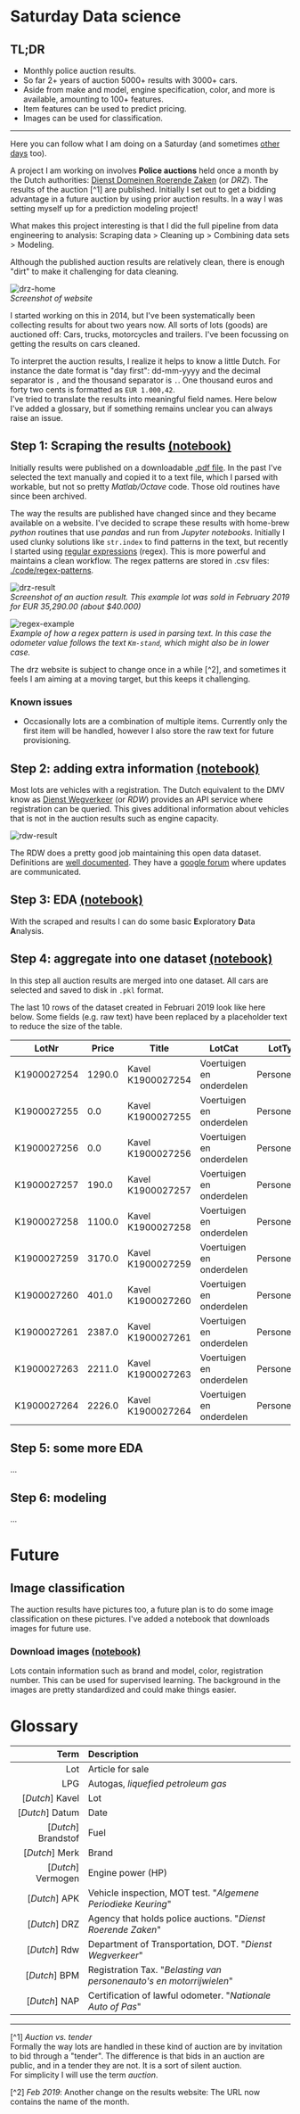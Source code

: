# Saturday Data science

## TL;DR

- Monthly police auction results.
- So far 2+ years of auction 5000+ results with 3000+ cars.
- Aside from make and model, engine specification, color, and more is available, amounting to 100+ features.
- Item features can be used to predict pricing.
- Images can be used for classification.

- - - -

Here you can follow what I am doing on a Saturday (and sometimes [other days](.,/../graphs/commit-activity) too).  

A project I am working on involves **Police auctions** held once a month by the Dutch authorities: [Dienst Domeinen Roerende Zaken](https://www.domeinenrz.nl/) (or _DRZ_). The results of the auction [^1] are published. 
Initially I set out to get a bidding advantage in a future auction by using prior auction results. In a way I was setting myself up for a prediction modeling project!  

What makes this project interesting is that I did the full pipeline from data engineering to analysis: Scraping data > Cleaning up > Combining data sets > Modeling.  

Although the published auction results are relatively clean, there is enough "dirt" to make it challenging for data cleaning. 


![drz-home](./assets/drz-home-square.png)  
_Screenshot of website_

I started working on this in 2014, but I've been systematically been collecting results for about two years now. All sorts of lots (goods) are auctioned off: Cars, trucks, motorcycles and trailers. I've been focussing on getting the results on cars cleaned.

To interpret the auction results, I realize it helps to know a little Dutch. For instance the date format is "day first": dd-mm-yyyy and the decimal separator is `,` and the thousand separator is `.`. One thousand euros and forty two cents is formatted as `EUR 1.000,42`.  
I've tried to translate the results into meaningful field names. Here below I've added a glossary, but if something remains unclear you can always raise an issue.

## Step 1: Scraping the results [(notebook)](./code/scrape-drz-auction-results.ipynb)

Initially results were published on a downloadable [.pdf file](./assets/201410-catalogusdrz.pdf). 
In the past I've selected the text manually and copied it to a text file, which I parsed with workable, but not so pretty _Matlab/Octave_ code.
Those old routines have since been archived.  

The way the results are published have changed since and they became available on a website. I've decided to scrape these results with home-brew _python_ routines that use _pandas_ and run from _Jupyter notebooks_. Initially I used clunky solutions like `str.index` to find patterns in the text, but recently I started using [regular expressions](https://en.wikipedia.org/wiki/Regular_expression) (regex). This is more powerful and maintains a clean workflow. The regex patterns are stored in .csv files: [./code/regex-patterns](./code/regex-patterns).

![drz-result](./assets/drz-result-190022405.png)  
_Screenshot of an auction result. This example lot was sold in February 2019 for EUR 35,290.00 (about $40.000)_

![regex-example](./assets/regex-selection-190022405.png)  
_Example of how a *regex* pattern is used in parsing text. In this case the odometer value follows the text `Km-stand`, which might also be in lower case._

The drz website is subject to change once in a while [^2], and sometimes it feels I am aiming at a moving target, but this keeps it challenging. 



### Known issues
- Occasionally lots are a combination of multiple items. Currently only the first item will be handled, however I also store the raw text for future provisioning.

## Step 2: adding extra information [(notebook)](./code/add-rdw-info-to-drz.ipynb)


Most lots are vehicles with a registration. The Dutch equivalent to the DMV know as [Dienst Wegverkeer](https://www.rdw.nl/information-in-english) (or _RDW_) provides an API service where registration can be queried. This gives additional information about vehicles that is not in the auction results such as engine capacity.

![rdw-result](./assets/rdw-engine-85zpl9.png)

The RDW does a pretty good job maintaining this open data dataset. Definitions are [well documented](https://opendata.rdw.nl/Voertuigen/Open-Data-RDW-Gekentekende_voertuigen/m9d7-ebf2). They have a [google forum](https://groups.google.com/forum/#!topic/voertuigen-open-data/rnwGKL-HQ8Y) where updates are communicated.

## Step 3: EDA [(notebook)](./code/explore-auction-results.ipynb)

With the scraped and results I can do some basic **E**xploratory **D**ata **A**nalysis.


## Step 4: aggregate into one dataset [(notebook)](./code/aggregate-all-auctions.ipynb)

In this step all auction results are merged into one dataset. All cars are selected and saved to disk in `.pkl` format.

The last 10 rows of the dataset created in Februari 2019 look like here below. Some fields (e.g. raw text) have been replaced by a placeholder text to reduce the size of the table.

LotNr|Price|Title|LotCat|LotType|ItemBrand|ItemType|Mfdate|Mfyear|APKdate|benzine|diesel|lpg|hybrid|electric|automatic|cabriolet|OdoKM|OdoMLS|OpH|NAP|Reg|ForeignReg|import|jfc|maybe_reg|no_cvo|no_igk|no_inireg|no_key|no_nlreg193|no_nlreg194|no_odo|no_orireg|no_rdw|no_reg|no_regneeded|no_road|rdw150|rhd|taxi|BTW|disclaim1|disclaim2|disclaim3|disclaim4|Draw|SupInfo|Note|Raw_text|rdwinfo|Images|N_images|Source|early_reg|locked|wo_frame|used_parts|disclaim_cr6|import22_btw21|import27_btw21|OdoKM_num|disclaim12|crewcab|carwrap|no_vin
-----|-----|-----|-----|-----|-----|-----|-----|-----|-----|-----|-----|-----|-----|-----|-----|-----|-----|-----|-----|-----|-----|-----|-----|-----|-----|-----|-----|-----|-----|-----|-----|-----|-----|-----|-----|-----|-----|-----|-----|-----|-----|-----|-----|-----|-----|-----|-----|-----|-----|-----|-----|-----|-----|-----|-----|-----|-----|-----|-----|-----|-----|-----|-----|-----|-----
K1900027254|1290.0|Kavel K1900027254|Voertuigen en onderdelen |Personenauto|VOLVO|v50|13.10.2004|||False|True|False|False|False|False|False|191.969|||||Lets|False|False|False|True|False|False|False|0.0|True|False|False|False|True|False|False|True|False|False||True|True|False|0.0|False|.. suplm. info. ..|False|.. raw text ..|.. rdw info ..|['http://www.domeinenrz.nl/ufc/static/1548759406/thumb/domeinenrz_sites/b8511330ea7826076e8e80a83336a6b0/1024/768/image.jpg', 'http://www.domeinenrz.nl/ufc/static/1548759400/thumb/domeinenrz_sites/55046cc6a505ff054d5b2a9600ffee20/1024/768/image.jpg', 'http://www.domeinenrz.nl/ufc/static/1548759406/thumb/domeinenrz_sites/b41855ea6250fe0acdbde18e932d3ed2/1024/768/image.jpg']|3.0|http://www.domeinenrz.nl/catalogus/verkoop_bij_inschrijving_2019-0002_februari?=&meerfotos=K1900027254&veilingen=2019-0002|False|False|False||False|||||False|False|False
K1900027255|0.0|Kavel K1900027255|Voertuigen en onderdelen |Personenauto|SAAB|417|31.03.2008|||False|True|False|False|False|False|False||159.718||||Brits|False|False|False|True|False|False|False|0.0|True|False|False|False|True|False|False|True|True|False||True|True|False|0.0|False|.. suplm. info. ..|False|.. raw text ..|.. rdw info ..|['http://www.domeinenrz.nl/ufc/static/1548759397/thumb/domeinenrz_sites/09eb860e81b3715161821d6304079619/1024/768/image.jpg', 'http://www.domeinenrz.nl/ufc/static/1548759409/thumb/domeinenrz_sites/f2801e7b228971994110fadfae2cbd0d/1024/768/image.jpg', 'http://www.domeinenrz.nl/ufc/static/1548759408/thumb/domeinenrz_sites/e0b69af72a01902bc9ff4ba8828646f4/1024/768/image.jpg']|3.0|http://www.domeinenrz.nl/catalogus/verkoop_bij_inschrijving_2019-0002_februari?=&meerfotos=K1900027255&veilingen=2019-0002|False|False|False||False|||||False|False|False
K1900027256|0.0|Kavel K1900027256|Voertuigen en onderdelen |Personenauto|VOLVO|v70; d5|19.05.2004|||False|True|False|False|False|True|False|398.248|||onlogisch|64-PF-HH||False|False|False|False|False|False|False|0.0|False|False|False|False|False|False|False|False|False|False||True|True|False|0.0|False|.. suplm. info. ..|False|.. raw text ..|.. rdw info ..|['http://www.domeinenrz.nl/ufc/static/1548759406/thumb/domeinenrz_sites/c26968ba1d63beb4a8366fa88af6e40b/1024/768/image.jpg', 'http://www.domeinenrz.nl/ufc/static/1548759396/thumb/domeinenrz_sites/020f2d9e73a5846837605b5f4423eb5f/1024/768/image.jpg', 'http://www.domeinenrz.nl/ufc/static/1548759407/thumb/domeinenrz_sites/cd91f6e4e730b95370d027a779980576/1024/768/image.jpg']|3.0|http://www.domeinenrz.nl/catalogus/verkoop_bij_inschrijving_2019-0002_februari?=&meerfotos=K1900027256&veilingen=2019-0002|False|False|False||False|||||False|False|False
K1900027257|190.0|Kavel K1900027257|Voertuigen en onderdelen |Personenauto|MAZDA|6|30.06.2005|||False|True|False|False|False|False|False|182.287|||||Duits|False|False|False|True|False|False|True|0.0|True|False|False|False|True|False|False|True|False|False||True|True|False|0.0|False|.. suplm. info. ..|False|.. raw text ..|.. rdw info ..|['http://www.domeinenrz.nl/ufc/static/1548759401/thumb/domeinenrz_sites/5b26d84b2232f15ef0a06afb534cb35d/1024/768/image.jpg', 'http://www.domeinenrz.nl/ufc/static/1548759398/thumb/domeinenrz_sites/29aeffcd99368399dbe4346e51a350e0/1024/768/image.jpg', 'http://www.domeinenrz.nl/ufc/static/1548759401/thumb/domeinenrz_sites/5985a4a1b6613dcd1f0b2cc227f4033d/1024/768/image.jpg']|3.0|http://www.domeinenrz.nl/catalogus/verkoop_bij_inschrijving_2019-0002_februari?=&meerfotos=K1900027257&veilingen=2019-0002|False|False|False||False|||||False|False|False
K1900027258|1100.0|Kavel K1900027258|Voertuigen en onderdelen |Personenauto|VOLVO|v50; t5|05.01.2005|||True|False|False|False|False|False|False|358.460|||logisch|48-PX-TF||False|False|False|False|False|False|False|0.0|False|False|False|False|False|False|False|False|False|False||True|True|False|0.0|False|.. suplm. info. ..|False|.. raw text ..|.. rdw info ..|['http://www.domeinenrz.nl/ufc/static/1548759400/thumb/domeinenrz_sites/53f9f2bf471a26f4dddc2fabaecaed5b/1024/768/image.jpg', 'http://www.domeinenrz.nl/ufc/static/1548759409/thumb/domeinenrz_sites/ee725c15444c7cc879bbdf188aad4b23/1024/768/image.jpg', 'http://www.domeinenrz.nl/ufc/static/1548759407/thumb/domeinenrz_sites/c5f3c2af04cd20f06e0cedc42ec3ccf7/1024/768/image.jpg']|3.0|http://www.domeinenrz.nl/catalogus/verkoop_bij_inschrijving_2019-0002_februari?=&meerfotos=K1900027258&veilingen=2019-0002|False|False|False||False|||||False|False|False
K1900027259|3170.0|Kavel K1900027259|Voertuigen en onderdelen |Personenauto|MERCEDES-BENZ|b 200 cdi|13.07.2005|||False|True|False|False|False|True|False|274.361||||20-ZHS-1||False|False|False|False|False|False|False|0.0|False|False|False|False|False|False|False|False|False|False||True|True|False|0.0|False|.. suplm. info. ..|False|.. raw text ..|.. rdw info ..|['http://www.domeinenrz.nl/ufc/static/1548759402/thumb/domeinenrz_sites/78ce894c3a97675a9b2cc3a22c985f6f/1024/768/image.jpg', 'http://www.domeinenrz.nl/ufc/static/1548759401/thumb/domeinenrz_sites/5a67e49117e8dd63cb0707af13148657/1024/768/image.jpg', 'http://www.domeinenrz.nl/ufc/static/1548759405/thumb/domeinenrz_sites/b15cf9635be592f86f33c426d43ff029/1024/768/image.jpg']|3.0|http://www.domeinenrz.nl/catalogus/verkoop_bij_inschrijving_2019-0002_februari?=&meerfotos=K1900027259&veilingen=2019-0002|False|False|False||False|||||False|False|False
K1900027260|401.0|Kavel K1900027260|Voertuigen en onderdelen |Personenauto|OPEL|ascona 1.6s|09.05.1986|||True|False|False|False|False|True|False|3.314||||PN-51-JF||False|False|False|False|False|False|True|0.0|False|False|False|False|False|False|False|False|False|False||True|True|False|0.0|False|.. suplm. info. ..|False|.. raw text ..|.. rdw info ..|['http://www.domeinenrz.nl/ufc/static/1548759404/thumb/domeinenrz_sites/9a92217e686d2628a4795691bfda6b63/1024/768/image.jpg', 'http://www.domeinenrz.nl/ufc/static/1548759402/thumb/domeinenrz_sites/80b4ea055786a11f1214bdfad61cec9a/1024/768/image.jpg', 'http://www.domeinenrz.nl/ufc/static/1548759407/thumb/domeinenrz_sites/c7ae2674b38a7224f9d61a20e0f2b4ec/1024/768/image.jpg']|3.0|http://www.domeinenrz.nl/catalogus/verkoop_bij_inschrijving_2019-0002_februari?=&meerfotos=K1900027260&veilingen=2019-0002|False|False|False||False|||||False|False|False
K1900027261|2387.0|Kavel K1900027261|Voertuigen en onderdelen |Personenauto|VOLKSWAGEN|golf; fsi 85 kw aut|10.05.2004|||True|False|False|False|False|True|False|241.855||||08-JFX-7||False|False|False|False|False|False|False|0.0|False|False|False|False|False|False|False|False|False|False||True|True|False|0.0|False|.. suplm. info. ..|False|.. raw text ..|.. rdw info ..|['http://www.domeinenrz.nl/ufc/static/1548759402/thumb/domeinenrz_sites/75ee6f9df092ca0bf08a2182f5de910d/1024/768/image.jpg', 'http://www.domeinenrz.nl/ufc/static/1548759397/thumb/domeinenrz_sites/0367aa317bd897003d56d02ff129601a/1024/768/image.jpg', 'http://www.domeinenrz.nl/ufc/static/1548759399/thumb/domeinenrz_sites/404e1438f02b1c14e7168d95034265df/1024/768/image.jpg']|3.0|http://www.domeinenrz.nl/catalogus/verkoop_bij_inschrijving_2019-0002_februari?=&meerfotos=K1900027261&veilingen=2019-0002|False|False|False||False|||||False|False|False
K1900027263|2211.0|Kavel K1900027263|Voertuigen en onderdelen |Personenauto|DACIA|sandero|09.07.2009||19.07.2019|True|False|False|False|False|False|False|163.119|||logisch|04-JNF-8||False|False|False|False|False|False|False|0.0|False|False|False|False|False|False|False|False|False|False||True|True|False|0.0|False|.. suplm. info. ..|False|.. raw text ..|.. rdw info ..|['http://www.domeinenrz.nl/ufc/static/1548759407/thumb/domeinenrz_sites/d10f5a2b963feac96a63d233a39df432/1024/768/image.jpg', 'http://www.domeinenrz.nl/ufc/static/1548759410/thumb/domeinenrz_sites/f87b68c6855f75aa899224d5e23a1918/1024/768/image.jpg', 'http://www.domeinenrz.nl/ufc/static/1548759400/thumb/domeinenrz_sites/4f06d87111cf8be468a040423c21ea60/1024/768/image.jpg']|3.0|http://www.domeinenrz.nl/catalogus/verkoop_bij_inschrijving_2019-0002_februari?=&meerfotos=K1900027263&veilingen=2019-0002|False|False|False||False|||||False|False|False
K1900027264|2226.0|Kavel K1900027264|Voertuigen en onderdelen |Personenauto|FORD|fiesta|29.01.2010||24.04.2019|True|False|False|False|False|False|False|229.711|||logisch|41-KJD-8||False|False|False|False|False|False|False|0.0|False|False|False|False|False|False|False|False|False|False||True|True|False|0.0|False|.. suplm. info. ..|False|.. raw text ..|.. rdw info ..|['http://www.domeinenrz.nl/ufc/static/1548759399/thumb/domeinenrz_sites/3fed02094b898e26f3b76544b9ed36c6/1024/768/image.jpg', 'http://www.domeinenrz.nl/ufc/static/1548759398/thumb/domeinenrz_sites/2c711e0dcf98aa6e40cbfbb0e82f1d43/1024/768/image.jpg', 'http://www.domeinenrz.nl/ufc/static/1548759403/thumb/domeinenrz_sites/835bbdda294630b5bbdbca6a0f6792ed/1024/768/image.jpg']|3.0|http://www.domeinenrz.nl/catalogus/verkoop_bij_inschrijving_2019-0002_februari?=&meerfotos=K1900027264&veilingen=2019-0002|False|False|False||False|||||False|False|False



## Step 5: some more EDA

...


## Step 6: modeling

...

# Future

## Image classification

The auction results have pictures too, a future plan is to do some image classification on these pictures. I've added a notebook that downloads images for future use.

### Download images [(notebook)](./code/download-images.ipynb)

Lots contain information such as brand and model, color, registration number. This can be used for supervised learning. The background in the images are pretty standardized and could make things easier.




# Glossary

| Term                | Description |
| ------------------: | :---------- |
| Lot                 | Article for sale |
| LPG                 | Autogas, _liquefied petroleum gas_ |
| [_Dutch_] Kavel     | Lot |
| [_Dutch_] Datum     | Date |
| [_Dutch_] Brandstof | Fuel |
| [_Dutch_] Merk      | Brand |
| [_Dutch_] Vermogen  | Engine power (HP) |
| [_Dutch_] APK       | Vehicle inspection, MOT test. "_Algemene Periodieke Keuring_" |
| [_Dutch_] DRZ       | Agency that holds police auctions. "_Dienst Roerende Zaken_" |
| [_Dutch_] Rdw       | Department of Transportation, DOT. "_Dienst Wegverkeer_" |
| [_Dutch_] BPM       | Registration Tax. "_Belasting van personenauto's en motorrijwielen_" |
| [_Dutch_] NAP       | Certification of lawful odometer. "_Nationale Auto of Pas_" |

- - - - -
[^1] _Auction vs. tender_  
Formally the way lots are handled in these kind of auction are by invitation to bid through a "tender". The difference is that bids in an auction are public, and in a tender they are not. It is a sort of silent auction.  
For simplicity I will use the term _auction_.

[^2] _Feb 2019_: Another change on the results website: The URL now contains the name of the month.
